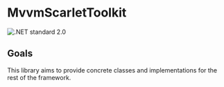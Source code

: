 # MvvmScarletToolkit

![.NET standard 2.0](https://img.shields.io/badge/.NET-standard2.0-brightgreen)

## Goals

This library aims to provide concrete classes and implementations for the rest of the framework.
